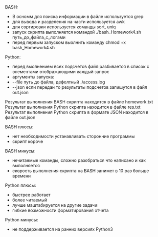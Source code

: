 
BASH:
* В осномм для поиска информации в файле используется grep
* для вывода и разделения на части используется awk 
* для сортировки используется команды sort, uniq
* запуск скрипта выполняется командой ./bash_Homework4.sh путь_до_файла_с_логами
* перед первым запуском выолнить команду chmod +x bash_Homework4.sh

Python: 
* перед выолнением всех подсчетов файл разбивается в список с элементами отображающими каждый запрос
* аргументы запуска: 
* --file путь до файла, дефолтный ./access.log
* --json если передан то результаты подсчетов запишутся в файл out.json

Результат выполнения BASH скрипта находится в файле homework.txt
Результат выполнения Python скрипта находится в файле res.txt
Результат выполнения Python скрипта в формате JSON находится в файле out.json

BASH плюсы:
* нет необходимости устанавливать сторонние программы
* скрипт короче 

BASH минусы:
* нечитаемые команды, сложно разобраться что написано и как выполняется
* скорость выполнения скрипта на BASH занимет в 10 раз больше времени

Python плюсы:
* быстрее работает
* более читаемый 
* лучше маштабируется на другие задачи
* гибкие возможности форматирования отчета

Python минусы:
* не поддерживается на ранних версиях Python3
